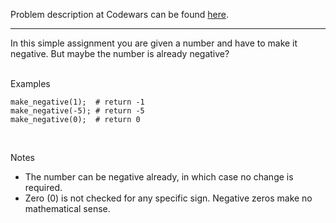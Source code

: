 Problem description at Codewars can be found
[here](https://www.codewars.com/kata/55685cd7ad70877c23000102/train/python).

-------------

In this simple assignment you are given a number and have to make it negative. But maybe the number
is already negative?
<br><br>

Examples
```
make_negative(1);  # return -1
make_negative(-5); # return -5
make_negative(0);  # return 0
```
<br>

Notes
* The number can be negative already, in which case no change is required.
* Zero (0) is not checked for any specific sign. Negative zeros make no mathematical sense.

